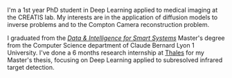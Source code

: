I'm a 1st year PhD student in Deep Learning applied to medical imaging at the CREATIS lab. My interests are in the application of diffusion models to inverse problems and to the Compton Camera reconstruction problem. 

I graduated from the [*Data & Intelligence for Smart Systems*](http://master-info.univ-lyon1.fr/DISS/) Master's degree from the Computer Science department of Claude Bernard Lyon 1 University. I've done a 6 months research internship at [Thales](https://www.thalesgroup.com/fr) for my Master's thesis, focusing on Deep Learning applied to subresolved infrared target detection.